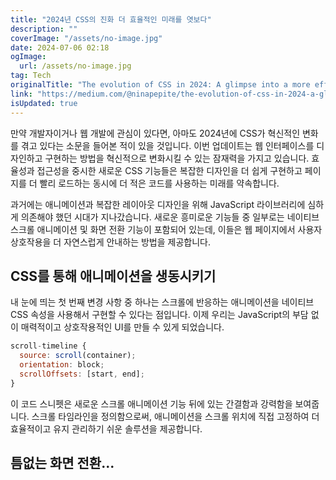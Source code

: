 ```yaml
---
title: "2024년 CSS의 진화 더 효율적인 미래를 엿보다"
description: ""
coverImage: "/assets/no-image.jpg"
date: 2024-07-06 02:18
ogImage: 
  url: /assets/no-image.jpg
tag: Tech
originalTitle: "The evolution of CSS in 2024: A glimpse into a more efficient future"
link: "https://medium.com/@ninapepite/the-evolution-of-css-in-2024-a-glimpse-into-a-more-efficient-future-2027fa453956"
isUpdated: true
---
```





만약 개발자이거나 웹 개발에 관심이 있다면, 아마도 2024년에 CSS가 혁신적인 변화를 겪고 있다는 소문을 들어본 적이 있을 것입니다. 이번 업데이트는 웹 인터페이스를 디자인하고 구현하는 방법을 혁신적으로 변화시킬 수 있는 잠재력을 가지고 있습니다. 효율성과 접근성을 중시한 새로운 CSS 기능들은 복잡한 디자인을 더 쉽게 구현하고 페이지를 더 빨리 로드하는 동시에 더 적은 코드를 사용하는 미래를 약속합니다.

과거에는 애니메이션과 복잡한 레이아웃 디자인을 위해 JavaScript 라이브러리에 심하게 의존해야 했던 시대가 지나갔습니다. 새로운 흥미로운 기능들 중 일부로는 네이티브 스크롤 애니메이션 및 화면 전환 기능이 포함되어 있는데, 이들은 웹 페이지에서 사용자 상호작용을 더 자연스럽게 안내하는 방법을 제공합니다.

## CSS를 통해 애니메이션을 생동시키기

내 눈에 띄는 첫 번째 변경 사항 중 하나는 스크롤에 반응하는 애니메이션을 네이티브 CSS 속성을 사용해서 구현할 수 있다는 점입니다. 이제 우리는 JavaScript의 부담 없이 매력적이고 상호작용적인 UI를 만들 수 있게 되었습니다.

<div class="content-ad"></div>

```js
scroll-timeline {
  source: scroll(container);
  orientation: block;
  scrollOffsets: [start, end];
}
```

이 코드 스니펫은 새로운 스크롤 애니메이션 기능 뒤에 있는 간결함과 강력함을 보여줍니다. 스크롤 타임라인을 정의함으로써, 애니메이션을 스크롤 위치에 직접 고정하여 더 효율적이고 유지 관리하기 쉬운 솔루션을 제공합니다.

## 틈없는 화면 전환...